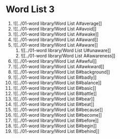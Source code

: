 # Word List 3

1. ![[../01-word library/Word List A#average]]
2. ![[../01-word library/Word List A#avoid]]
3. ![[../01-word library/Word List A#awake]]
4. ![[../01-word library/Word List A#award]]
5. ![[../01-word library/Word List A#aware]]
	1. ![[../01-word library/Word List U#unaware]]
	2. ![[../01-word library/Word List A#awareness]]
6. ![[../01-word library/Word List A#awful]]
7. ![[../01-word library/Word List A#awkward]]
8. ![[../01-word library/Word List B#background]]
9. ![[../01-word library/Word List B#badly]]
10. ![[../01-word library/Word List B#balance]]
11. ![[../01-word library/Word List B#basic]]
12. ![[../01-word library/Word List B#battle]]
13. ![[../01-word library/Word List B#bear]]
14. ![[../01-word library/Word List B#beat]]
15. ![[../01-word library/Word List B#because]]
16. ![[../01-word library/Word List B#become]]
17. ![[../01-word library/Word List B#before]]
18. ![[../01-word library/Word List B#begin]]
19. ![[../01-word library/Word List B#behind]]